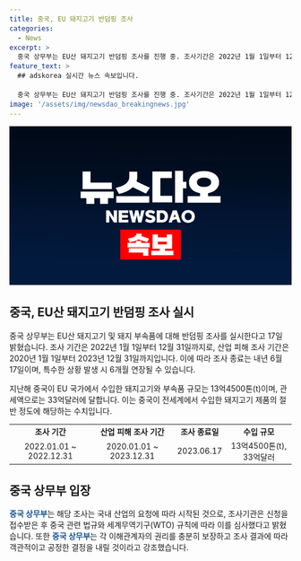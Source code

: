 ```yaml
---
title: 중국, EU 돼지고기 반덤핑 조사
categories:
  - News
excerpt: >
  중국 상무부는 EU산 돼지고기 반덤핑 조사를 진행 중. 조사기간은 2022년 1월 1일부터 12월 31일까지이며, 산업 피해 조사는 2020년 1월 1일부터 2023년 12월 31일까지다. 조사는 내년 6월 17일 종료될 예정이지만 필요 시 6개월 더 연장될 수 있다. 상무부는 조사 결과에 따라 공정한 결정을 내릴 것이라고 밝혔다.
feature_text: >
  ## adskorea 실시간 뉴스 속보입니다.

  중국 상무부는 EU산 돼지고기 반덤핑 조사를 진행 중. 조사기간은 2022년 1월 1일부터 12월 31일까지이며, 산업 피해 조사는 2020년 1월 1일부터 2023년 12월 31일까지다. 조사는 내년 6월 17일 종료될 예정이지만 필요 시 6개월 더 연장될 수 있다. 상무부는 조사 결과에 따라 공정한 결정을 내릴 것이라고 밝혔다.
image: '/assets/img/newsdao_breakingnews.jpg'
---
```


<p><img src="/assets/img/newsdao_breakingnews.jpg" alt="adskorea 속보" /></p>

<h2 data-ke-size="size26">중국, EU산 돼지고기 반덤핑 조사 실시</h2>

<p data-ke-size="size16">중국 상무부는 EU산 돼지고기 및 돼지 부속품에 대해 반덤핑 조사를 실시한다고 17일 밝혔습니다. 조사 기간은 2022년 1월 1일부터 12월 31일까지로, 산업 피해 조사 기간은 2020년 1월 1일부터 2023년 12월 31일까지입니다. 이에 따라 조사 종료는 내년 6월 17일이며, 특수한 상황 발생 시 6개월 연장될 수 있습니다.</p>

<p data-ke-size="size16">지난해 중국이 EU 국가에서 수입한 돼지고기와 부속품 규모는 13억4500톤(t)이며, 관세액으로는 33억달러에 달합니다. 이는 중국이 전세계에서 수입한 돼지고기 제품의 절반 정도에 해당하는 수치입니다.</p>

<table>
    <tr>
        <td style="text-align: center; height: 17px;"><b>조사 기간</b></td>
        <td style="text-align: center; height: 17px;"><b>산업 피해 조사 기간</b></td>
        <td style="text-align: center; height: 17px;"><b>조사 종료일</b></td>
        <td style="text-align: center; height: 17px;"><b>수입 규모</b></td>
    </tr>
    <tr>
        <td style="text-align: center; height: 17px;">2022.01.01 ~ 2022.12.31</td>
        <td style="text-align: center; height: 17px;">2020.01.01 ~ 2023.12.31</td>
        <td style="text-align: center; height: 17px;">2023.06.17</td>
        <td style="text-align: center; height: 17px;">13억4500톤(t), 33억달러</td>
    </tr>
</table>

<h2 data-ke-size="size26">중국 상무부 입장</h2>

<p data-ke-size="size16"><b><span style="color: #1a5490;">중국 상무부</span></b>는 해당 조사는 국내 산업의 요청에 따라 시작된 것으로, 조사기관은 신청을 접수받은 후 중국 관련 법규와 세계무역기구(WTO) 규칙에 따라 이를 심사했다고 밝혔습니다. 또한 <b><span style="color: #1a5490;">중국 상무부</span></b>는 각 이해관계자의 권리를 충분히 보장하고 조사 결과에 따라 객관적이고 공정한 결정을 내릴 것이라고 강조했습니다.</p>

<p data-ke-size="size16">&nbsp;</p>

